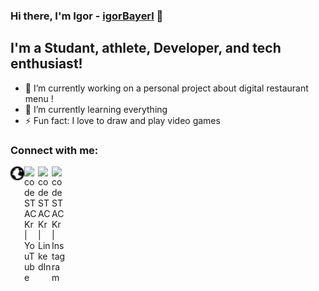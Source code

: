 ### Hi there, I'm Igor - [igorBayerl][website] 👋


## I'm a Studant, athlete, Developer, and tech enthusiast!
- 🔭 I’m currently working on a personal project about digital restaurant menu !
- 🌱 I’m currently learning everything 
- ⚡ Fun fact: I love to draw and play video games


### Connect with me:

[<img align="left" alt="codeSTACKr.com" width="22px" src="https://raw.githubusercontent.com/iconic/open-iconic/master/svg/globe.svg" />][website]
[<img align="left" alt="codeSTACKr | YouTube" width="22px" src="https://cdn.jsdelivr.net/npm/simple-icons@v3/icons/youtube.svg" />][youtube]
[<img align="left" alt="codeSTACKr | LinkedIn" width="22px" src="https://cdn.jsdelivr.net/npm/simple-icons@v3/icons/linkedin.svg" />][linkedin]
[<img align="left" alt="codeSTACKr | Instagram" width="22px" src="https://cdn.jsdelivr.net/npm/simple-icons@v3/icons/instagram.svg" />][instagram]

<br />



[website]: https://igorbayerl.github.io/Portfolio/
[youtube]: https://www.youtube.com/channel/UC9MalIBzNg6C7Dy1VeT8ksQ?view_as=subscriber
[instagram]: https://www.instagram.com/igorbayerl/?hl=pt-br
[linkedin]: https://www.linkedin.com/notifications/
